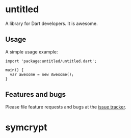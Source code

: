 # untitled

A library for Dart developers. It is awesome.

## Usage

A simple usage example:

    import 'package:untitled/untitled.dart';

    main() {
      var awesome = new Awesome();
    }

## Features and bugs

Please file feature requests and bugs at the [issue tracker][tracker].

[tracker]: http://example.com/issues/replaceme
# symcrypt
